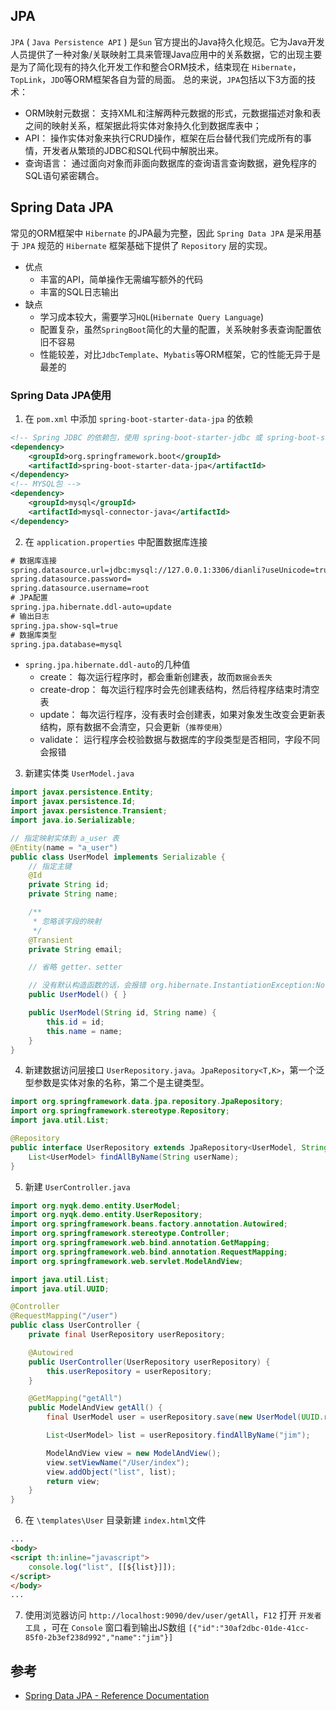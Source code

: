 ## JPA
`JPA` ( `Java Persistence API` ) 是`Sun` 官方提出的Java持久化规范。它为Java开发人员提供了一种对象/关联映射工具来管理Java应用中的关系数据，它的出现主要是为了简化现有的持久化开发工作和整合ORM技术，结束现在 `Hibernate`，`TopLink`，`JDO`等ORM框架各自为营的局面。
总的来说，`JPA`包括以下3方面的技术：
- ORM映射元数据： 支持XML和注解两种元数据的形式，元数据描述对象和表之间的映射关系，框架据此将实体对象持久化到数据库表中；
- API： 操作实体对象来执行CRUD操作，框架在后台替代我们完成所有的事情，开发者从繁琐的JDBC和SQL代码中解脱出来。
- 查询语言： 通过面向对象而非面向数据库的查询语言查询数据，避免程序的SQL语句紧密耦合。
## Spring Data JPA
常见的ORM框架中 `Hibernate` 的JPA最为完整，因此 `Spring Data JPA` 是采用基于 `JPA` 规范的 `Hibernate` 框架基础下提供了 `Repository` 层的实现。
- 优点
    - 丰富的API，简单操作无需编写额外的代码
    - 丰富的SQL日志输出
- 缺点
    - 学习成本较大，需要学习`HQL`(`Hibernate Query Language`)
    - 配置复杂，虽然`SpringBoot`简化的大量的配置，关系映射多表查询配置依旧不容易
    - 性能较差，对比`JdbcTemplate`、`Mybatis`等ORM框架，它的性能无异于是最差的
### Spring Data JPA使用
1. 在 `pom.xml` 中添加 `spring-boot-starter-data-jpa` 的依赖
``` xml
<!-- Spring JDBC 的依赖包，使用 spring-boot-starter-jdbc 或 spring-boot-starter-data-jpa 将会自动获得HikariCP依赖 -->
<dependency>
    <groupId>org.springframework.boot</groupId>
    <artifactId>spring-boot-starter-data-jpa</artifactId>
</dependency>
<!-- MYSQL包 -->
<dependency>
    <groupId>mysql</groupId>
    <artifactId>mysql-connector-java</artifactId>
</dependency>
```
2. 在 `application.properties` 中配置数据库连接
``` xml
# 数据库连接
spring.datasource.url=jdbc:mysql://127.0.0.1:3306/dianli?useUnicode=true&characterEncoding=UTF-8&zeroDateTimeBehavior=convertToNull&allowMultiQueries=true&useSSL=false
spring.datasource.password=
spring.datasource.username=root
# JPA配置
spring.jpa.hibernate.ddl-auto=update
# 输出日志
spring.jpa.show-sql=true
# 数据库类型
spring.jpa.database=mysql
```
- `spring.jpa.hibernate.ddl-auto`的几种值
    - create： 每次运行程序时，都会重新创建表，故而`数据会丢失`
    - create-drop： 每次运行程序时会先创建表结构，然后待程序结束时清空表
    - update： 每次运行程序，没有表时会创建表，如果对象发生改变会更新表结构，原有数据不会清空，只会更新（`推荐使用`）
    - validate： 运行程序会校验数据与数据库的字段类型是否相同，字段不同会报错
3. 新建实体类 `UserModel.java`
``` java
import javax.persistence.Entity;
import javax.persistence.Id;
import javax.persistence.Transient;
import java.io.Serializable;

// 指定映射实体到 a_user 表
@Entity(name = "a_user")
public class UserModel implements Serializable {
    // 指定主键
    @Id
    private String id;
    private String name;

    /**
     * 忽略该字段的映射
     */
    @Transient
    private String email;

    // 省略 getter、setter

    // 没有默认构造函数的话，会报错 org.hibernate.InstantiationException:No default constructor for entity
    public UserModel() { }

    public UserModel(String id, String name) {
        this.id = id;
        this.name = name;
    }
}
```
4. 新建数据访问层接口 `UserRepository.java`。`JpaRepository<T,K>`，第一个泛型参数是实体对象的名称，第二个是主键类型。
``` java
import org.springframework.data.jpa.repository.JpaRepository;
import org.springframework.stereotype.Repository;
import java.util.List;

@Repository
public interface UserRepository extends JpaRepository<UserModel, String> {
    List<UserModel> findAllByName(String userName);
}

```
5. 新建 `UserController.java`
``` java
import org.nyqk.demo.entity.UserModel;
import org.nyqk.demo.entity.UserRepository;
import org.springframework.beans.factory.annotation.Autowired;
import org.springframework.stereotype.Controller;
import org.springframework.web.bind.annotation.GetMapping;
import org.springframework.web.bind.annotation.RequestMapping;
import org.springframework.web.servlet.ModelAndView;

import java.util.List;
import java.util.UUID;

@Controller
@RequestMapping("/user")
public class UserController {
    private final UserRepository userRepository;

    @Autowired
    public UserController(UserRepository userRepository) {
        this.userRepository = userRepository;
    }

    @GetMapping("getAll")
    public ModelAndView getAll() {
        final UserModel user = userRepository.save(new UserModel(UUID.randomUUID().toString(), "jim"));

        List<UserModel> list = userRepository.findAllByName("jim");

        ModelAndView view = new ModelAndView();
        view.setViewName("/User/index");
        view.addObject("list", list);
        return view;
    }
}
```
6. 在 `\templates\User` 目录新建 `index.html`文件
``` html
...
<body>
<script th:inline="javascript">
    console.log("list", [[${list}]]);
</script>
</body>
...
```
7. 使用浏览器访问 `http://localhost:9090/dev/user/getAll`，`F12` 打开 `开发者工具` ，可在 `Console` 窗口看到输出JS数组 `[{"id":"30af2dbc-01de-41cc-85f0-2b3ef238d992","name":"jim"}]`

## 参考
- [Spring Data JPA - Reference Documentation](https://docs.spring.io/spring-data/jpa/docs/current/reference/html)